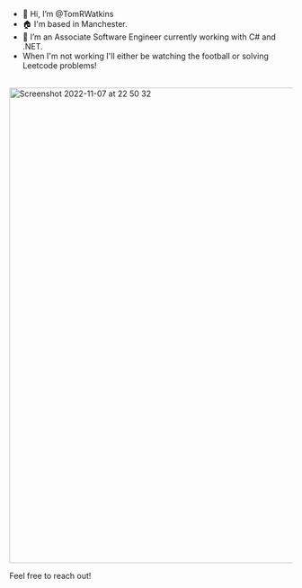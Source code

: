 - 👋 Hi, I’m @TomRWatkins
- :house: I'm based in Manchester.
- 👀 I’m an Associate Software Engineer currently working with C# and .NET.
- When I'm not working I'll either be watching the football or solving Leetcode problems!
<br>
<img width="846" alt="Screenshot 2022-11-07 at 22 50 32" src="https://user-images.githubusercontent.com/47918164/200432224-ea430529-4f2a-47cf-91c4-f4f2aa6cc496.png">

Feel free to reach out!

